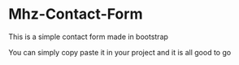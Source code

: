 # Mhz-Contact-Form
This is a simple contact form made in bootstrap

You can simply copy paste it in your project and it is all good to go
